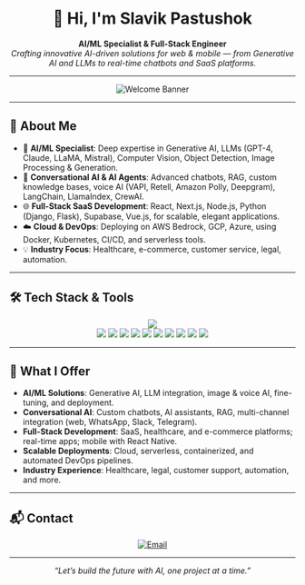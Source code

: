 <h1 align="center">👋 Hi, I'm Slavik Pastushok</h1>
<p align="center">
  <b>AI/ML Specialist & Full-Stack Engineer</b><br>
  <i>Crafting innovative AI-driven solutions for web & mobile — from Generative AI and LLMs to real-time chatbots and SaaS platforms.</i>
</p>

---

<p align="center">
  <img src="https://capsule-render.vercel.app/api?type=waving&color=gradient&height=120&section=header&text=Welcome%20to%20My%20GitHub!&fontSize=28&fontAlign=50&fontColor=fff" alt="Welcome Banner"/>
</p>

---

## 🚀 About Me

- 🤖 **AI/ML Specialist**: Deep expertise in Generative AI, LLMs (GPT-4, Claude, LLaMA, Mistral), Computer Vision, Object Detection, Image Processing & Generation.
- 💬 **Conversational AI & AI Agents**: Advanced chatbots, RAG, custom knowledge bases, voice AI (VAPI, Retell, Amazon Polly, Deepgram), LangChain, LlamaIndex, CrewAI.
- 🌐 **Full-Stack SaaS Development**: React, Next.js, Node.js, Python (Django, Flask), Supabase, Vue.js, for scalable, elegant applications.
- ☁️ **Cloud & DevOps**: Deploying on AWS Bedrock, GCP, Azure, using Docker, Kubernetes, CI/CD, and serverless tools.
- 💡 **Industry Focus**: Healthcare, e-commerce, customer service, legal, automation.

---

## 🛠️ Tech Stack & Tools

<p align="center">
  <img src="https://skillicons.dev/icons?i=python,nodejs,react,typescript,nextjs,vue,tailwind,js,express,supabase,flask,django,postgres,mongodb,docker,kubernetes,aws,gcp,azure,githubactions,graphql" /><br>
  <img src="https://img.shields.io/badge/OpenAI-412991?logo=openai&logoColor=fff"/>
  <img src="https://img.shields.io/badge/LangChain-yellow?logo=python&logoColor=black"/>
  <img src="https://img.shields.io/badge/HuggingFace-FFD21F?logo=huggingface&logoColor=black"/>
  <img src="https://img.shields.io/badge/LlamaIndex-4B32C3?logo=python&logoColor=fff"/>
  <img src="https://img.shields.io/badge/Pinecone-1E90FF?logo=pinecone&logoColor=fff"/>
  <img src="https://img.shields.io/badge/ChromaDB-1E1E1E?logo=chromadb&logoColor=fff"/>
  <img src="https://img.shields.io/badge/Twilio-F22F46?logo=twilio&logoColor=fff"/>
  <img src="https://img.shields.io/badge/WebRTC-333333?logo=webrtc&logoColor=fff"/>
  <img src="https://img.shields.io/badge/Make.com-5B5EFA?logo=make&logoColor=fff"/>
  <img src="https://img.shields.io/badge/GoHighLevel-32C766?logo=go&logoColor=fff"/>
</p>

---

## 🎯 What I Offer

- **AI/ML Solutions**: Generative AI, LLM integration, image & voice AI, fine-tuning, and deployment.
- **Conversational AI**: Custom chatbots, AI assistants, RAG, multi-channel integration (web, WhatsApp, Slack, Telegram).
- **Full-Stack Development**: SaaS, healthcare, and e-commerce platforms; real-time apps; mobile with React Native.
- **Scalable Deployments**: Cloud, serverless, containerized, and automated DevOps pipelines.
- **Industry Experience**: Healthcare, legal, customer support, automation, and more.

---

## 📬 Contact

<p align="center">
  <a href="mailto:slavikpastushok@gmail.com">
    <img src="https://img.shields.io/badge/Email-slavikpastushok@gmail.com-red?style=for-the-badge&logo=gmail&logoColor=white" alt="Email" />
  </a>
</p>

---

<p align="center"><i>“Let’s build the future with AI, one project at a time.”</i></p>
